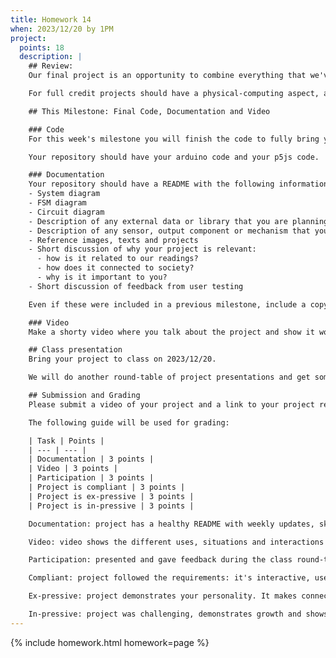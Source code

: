 ```yaml
---
title: Homework 14
when: 2023/12/20 by 1PM
project:
  points: 18
  description: |
    ## Review:
    Our final project is an opportunity to combine everything that we've learned to create a piece of work that showcases not only our technical knowledge, but also our design skills, and ability to think critically while making connections between our readings and our practice.

    For full credit projects should have a physical-computing aspect, and an audio or visual aspect, so this means using both an Arduino for input or output, together with a p5js sketch. Projects also have to have custom functions, arrays, objects or classes, ```for()``` loops and ```if()``` statements, and demonstrate forethought and planning. At the same time, we're expected to go beyond the basic concepts of programming, so use of external libraries is extremely encouraged.

    ## This Milestone: Final Code, Documentation and Video

    ### Code
    For this week's milestone you will finish the code to fully bring your idea into practice.

    Your repository should have your arduino code and your p5js code.

    ### Documentation
    Your repository should have a README with the following information:
    - System diagram
    - FSM diagram
    - Circuit diagram
    - Description of any external data or library that you are planning to use
    - Description of any sensor, output component or mechanism that you are planning on using or building
    - Reference images, texts and projects
    - Short discussion of why your project is relevant:
      - how is it related to our readings?
      - how does it connected to society?
      - why is it important to you?
    - Short discussion of feedback from user testing

    Even if these were included in a previous milestone, include a copy or updated version under one cohesive "final" writeup section in your README.

    ### Video
    Make a shorty video where you talk about the project and show it working. Make sure to show the circuit,the interactions and the p5js component. Ask a friend for help to make sure the video shows everything while you talk a little bit about the project.

    ## Class presentation
    Bring your project to class on 2023/12/20.

    We will do another round-table of project presentations and get some final feedback from each other. Again, this is not formal and we will not need slides or anything.

    ## Submission and Grading
    Please submit a video of your project and a link to your project repository via [Brightspace](https://brightspace.nyu.edu/d2l/home/312200).

    The following guide will be used for grading:

    | Task | Points |
    | --- | --- |
    | Documentation | 3 points |
    | Video | 3 points |
    | Participation | 3 points |
    | Project is compliant | 3 points |
    | Project is ex-pressive | 3 points |
    | Project is in-pressive | 3 points |

    Documentation: project has a healthy README with weekly updates, sketches, images, references and progress reports, AND all of the elements specified above under the Documentation section.

    Video: video shows the different uses, situations and interactions for the project, and clearly shows the circuit and any audio or visual outputs.

    Participation: presented and gave feedback during the class round-table sessions.

    Compliant: project followed the requirements: it's interactive, uses arduino and p5js, includes custom functions, arrays, objects or classes, ```for()``` loops and ```if()``` statements... etc.

    Ex-pressive: project demonstrates your personality. It makes connections between course content, the rest of the world and your own interests as an artist, designer, technologist. 

    In-pressive: project was challenging, demonstrates growth and shows mastery of programming concepts.
---
```

{% include homework.html homework=page %}
